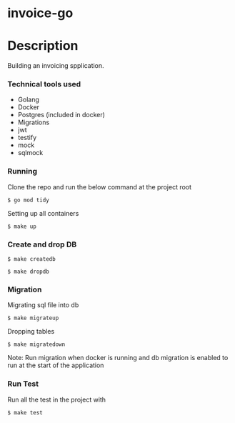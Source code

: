 # invoice-go
# Description
Building an invoicing spplication.


### Technical tools used

- Golang
- Docker
- Postgres (included in docker)
- Migrations
- jwt
- testify
- mock
- sqlmock

### Running

Clone the repo and run the below command at the project root 

```console
$ go mod tidy
```

Setting up all containers

```console
$ make up
```

### Create and drop DB


```console
$ make createdb

$ make dropdb
```
### Migration

Migrating sql file into db

```console
$ make migrateup
```

Dropping tables 

```console
$ make migratedown
```
Note: Run migration when docker is running and db migration is enabled to run at the start of the application

### Run Test

Run all the test in the project with

```console
$ make test
```